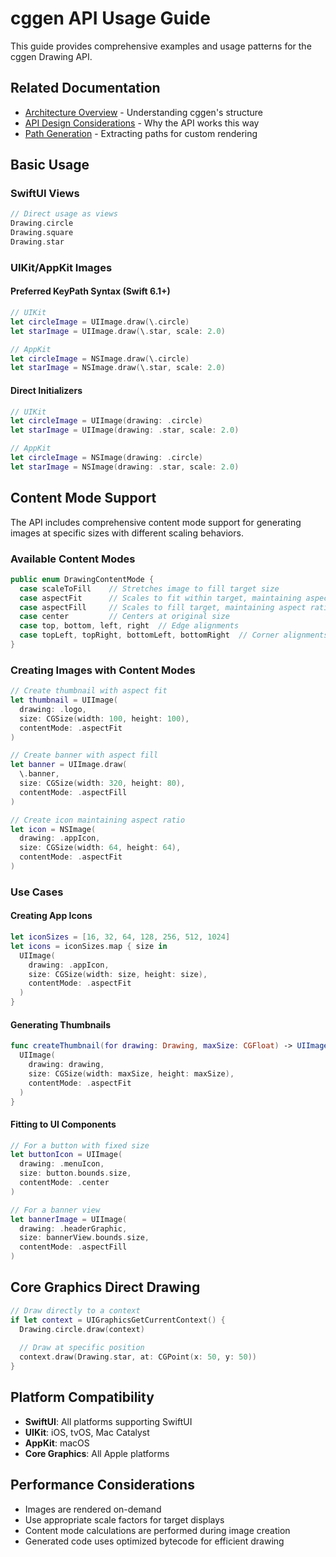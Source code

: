 # cggen API Usage Guide

This guide provides comprehensive examples and usage patterns for the cggen Drawing API.

## Related Documentation
- [Architecture Overview](architecture.md) - Understanding cggen's structure
- [API Design Considerations](api-design-considerations.md) - Why the API works this way
- [Path Generation](path-generation.md) - Extracting paths for custom rendering

## Basic Usage

### SwiftUI Views
```swift
// Direct usage as views
Drawing.circle
Drawing.square
Drawing.star
```

### UIKit/AppKit Images

#### Preferred KeyPath Syntax (Swift 6.1+)
```swift
// UIKit
let circleImage = UIImage.draw(\.circle)
let starImage = UIImage.draw(\.star, scale: 2.0)

// AppKit
let circleImage = NSImage.draw(\.circle)
let starImage = NSImage.draw(\.star, scale: 2.0)
```

#### Direct Initializers
```swift
// UIKit
let circleImage = UIImage(drawing: .circle)
let starImage = UIImage(drawing: .star, scale: 2.0)

// AppKit
let circleImage = NSImage(drawing: .circle)
let starImage = NSImage(drawing: .star, scale: 2.0)
```

## Content Mode Support

The API includes comprehensive content mode support for generating images at specific sizes with different scaling behaviors.

### Available Content Modes

```swift
public enum DrawingContentMode {
  case scaleToFill    // Stretches image to fill target size
  case aspectFit      // Scales to fit within target, maintaining aspect ratio
  case aspectFill     // Scales to fill target, maintaining aspect ratio
  case center         // Centers at original size
  case top, bottom, left, right  // Edge alignments
  case topLeft, topRight, bottomLeft, bottomRight  // Corner alignments
}
```

### Creating Images with Content Modes

```swift
// Create thumbnail with aspect fit
let thumbnail = UIImage(
  drawing: .logo,
  size: CGSize(width: 100, height: 100),
  contentMode: .aspectFit
)

// Create banner with aspect fill
let banner = UIImage.draw(
  \.banner,
  size: CGSize(width: 320, height: 80),
  contentMode: .aspectFill
)

// Create icon maintaining aspect ratio
let icon = NSImage(
  drawing: .appIcon,
  size: CGSize(width: 64, height: 64),
  contentMode: .aspectFit
)
```

### Use Cases

#### Creating App Icons
```swift
let iconSizes = [16, 32, 64, 128, 256, 512, 1024]
let icons = iconSizes.map { size in
  UIImage(
    drawing: .appIcon,
    size: CGSize(width: size, height: size),
    contentMode: .aspectFit
  )
}
```

#### Generating Thumbnails
```swift
func createThumbnail(for drawing: Drawing, maxSize: CGFloat) -> UIImage {
  UIImage(
    drawing: drawing,
    size: CGSize(width: maxSize, height: maxSize),
    contentMode: .aspectFit
  )
}
```

#### Fitting to UI Components
```swift
// For a button with fixed size
let buttonIcon = UIImage(
  drawing: .menuIcon,
  size: button.bounds.size,
  contentMode: .center
)

// For a banner view
let bannerImage = UIImage(
  drawing: .headerGraphic,
  size: bannerView.bounds.size,
  contentMode: .aspectFill
)
```

## Core Graphics Direct Drawing

```swift
// Draw directly to a context
if let context = UIGraphicsGetCurrentContext() {
  Drawing.circle.draw(context)
  
  // Draw at specific position
  context.draw(Drawing.star, at: CGPoint(x: 50, y: 50))
}
```

## Platform Compatibility

- **SwiftUI**: All platforms supporting SwiftUI
- **UIKit**: iOS, tvOS, Mac Catalyst
- **AppKit**: macOS
- **Core Graphics**: All Apple platforms

## Performance Considerations

- Images are rendered on-demand
- Use appropriate scale factors for target displays
- Content mode calculations are performed during image creation
- Generated code uses optimized bytecode for efficient drawing